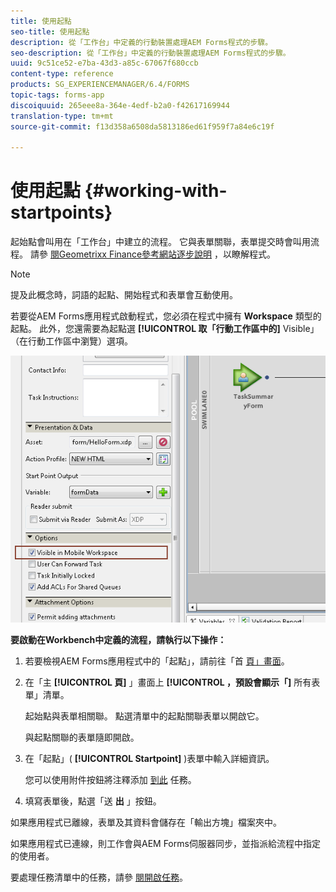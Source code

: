 ```yaml
---
title: 使用起點
seo-title: 使用起點
description: 從「工作台」中定義的行動裝置處理AEM Forms程式的步驟。
seo-description: 從「工作台」中定義的行動裝置處理AEM Forms程式的步驟。
uuid: 9c51ce52-e7ba-43d3-a85c-67067f680ccb
content-type: reference
products: SG_EXPERIENCEMANAGER/6.4/FORMS
topic-tags: forms-app
discoiquuid: 265eee8a-364e-4edf-b2a0-f42617169944
translation-type: tm+mt
source-git-commit: f13d358a6508da5813186ed61f959f7a84e6c19f

---
```



# 使用起點 {#working-with-startpoints}

起始點會叫用在「工作台」中建立的流程。 它與表單關聯，表單提交時會叫用流程。 請參 [閱Geometrixx Finance參考網站逐步說明](/help/forms/using/finance-reference-site-walkthrough.md) ，以瞭解程式。

>[!NOTE]
>
>提及此概念時，詞語的起點、開始程式和表單會互動使用。

若要從AEM Forms應用程式啟動程式，您必須在程式中擁有 **Workspace** 類型的起點。 此外，您還需要為起點選 **[!UICONTROL 取「行動工作區中的]** Visible」（在行動工作區中瀏覽）選項。

![mws_startpoint_select_option](assets/mws_startpoint_select_option.png)

**要啟動在Workbench中定義的流程，請執行以下操作：**

1. 若要檢視AEM Forms應用程式中的「起點」，請前往「首 [頁」畫面](/help/forms/using/home-screen.md)。
1. 在「主 **[!UICONTROL 頁]** 」畫面上 **[!UICONTROL ，預設會顯示「]** 所有表單」清單。

   起始點與表單相關聯。 點選清單中的起點關聯表單以開啟它。

   與起點關聯的表單隨即開啟。

1. 在「起點」( **[!UICONTROL Startpoint]** )表單中輸入詳細資訊。

   您可以使用附件按鈕將注釋添加 [到此](/help/forms/using/add-attachments.md) 任務。

1. 填寫表單後，點選「送 **出** 」按鈕。

如果應用程式已離線，表單及其資料會儲存在「輸出方塊」檔案夾中。

如果應用程式已連線，則工作會與AEM Forms伺服器同步，並指派給流程中指定的使用者。

要處理任務清單中的任務，請參 [閱開啟任務](/help/forms/using/open-task.md)。
